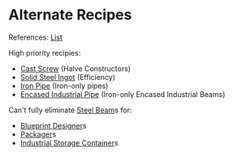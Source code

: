 # Alternate Recipes

References: [List](https://satisfactory.wiki.gg/wiki/Hard_Drive#List_of_alternate_recipes)

High priority recipies:
*   [Cast Screw](https://satisfactory.wiki.gg/wiki/Screw#Crafting) (Halve Constructors)
*   [Solid Steel Ingot](https://satisfactory.wiki.gg/wiki/Steel_Ingot) (Efficiency)
*   [Iron Pipe](https://satisfactory.wiki.gg/wiki/Steel_Pipe#Crafting) (Iron-only pipes)
*   [Encased Industrial Pipe](https://satisfactory.wiki.gg/wiki/Encased_Industrial_Beam) (Iron-only Encased Industrial Beams)

Can't fully eliminate [Steel Beam](https://satisfactory.wiki.gg/wiki/Steel_Beam)s for:
*   [Blueprint Designer](https://satisfactory.wiki.gg/wiki/Blueprint_Designer#Mk.1-0)s
*   [Packager](https://satisfactory.wiki.gg/wiki/Packager)s
*   [Industrial Storage Container](https://satisfactory.wiki.gg/wiki/Storage_Container#tabber-tabpanel-Industrial-0)s
